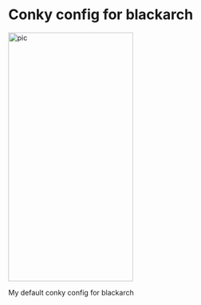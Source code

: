 # Conky config for blackarch

<img src="https://github.com/sighbr/conkiez/blob/master/blackconky.png" alt="pic" width="250" height="500">

My default conky config for blackarch 
